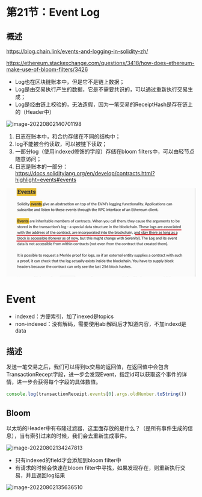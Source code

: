 # 第21节：Event Log

## 概述

https://blog.chain.link/events-and-logging-in-solidity-zh/

https://ethereum.stackexchange.com/questions/3418/how-does-ethereum-make-use-of-bloom-filters/3426



- Log也在区块链账本中，但是它不是链上数据；
- Log是由交易执行产生的数据，它是不需要共识的，可以通过重新执行交易生成；
- Log是经由链上校验的，无法造假，因为一笔交易的ReceiptHash是存在链上的（Header中）

![image-20220802140701198](https://duke-typora.s3.ap-southeast-1.amazonaws.com/uPic/image-20220802140701198.png)

1. 日志在账本中，和合约存储在不同的结构中；
2. log不能被合约读取，可以被链下读取；
3. 一部分log（使用indexed修饰的字段）存储在bloom filters中，可以由轻节点随意访问；
4. 日志是账本的一部分：https://docs.soliditylang.org/en/develop/contracts.html?highlight=events#events

![image-20220802102242980](assets/image-20220802102242980.png)

# Event

- indexed：方便索引，加了inexed是topics
- non-indexed：没有解码，需要使用abi解码后才知道内容，不加indexd是data

## 描述

发送一笔交易之后，我们可以得到tx交易的返回值，在返回值中会包含TransactionRecept字段，进一步会发现Event，指定id可以获取这个事件的详情，进一步会获得每个字段的具体数值。

```js
console.log(transactionReceipt.events[0].args.oldNumber.toString())
```

## Bloom

以太坊的Header中有布隆过滤器，这里面存放的是什么？（是所有事件生成的信息），当有索引过来的时候，我们会去重新生成事件。

![image-20220802134247813](https://duke-typora.s3.ap-southeast-1.amazonaws.com/uPic/image-20220802134247813.png)

- 只有indexed的field才会添加到bloom filter中
- 有请求的时候会快速在bloom filter中寻找，如果发现存在，则重新执行交易，并且返回log结果

![image-20220802135636510](https://duke-typora.s3.ap-southeast-1.amazonaws.com/uPic/image-20220802135636510.png)

